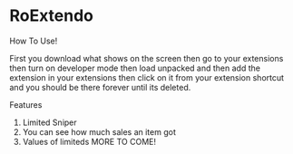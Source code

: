 # RoExtendo
How To Use!

First you download what shows on the screen then go to your extensions then turn on developer mode then load unpacked and then add the extension in your extensions then click on it from your extension shortcut and you should be there forever until its deleted.


Features

1. Limited Sniper
2. You can see how much sales an item got
3. Values of limiteds
MORE TO COME!

